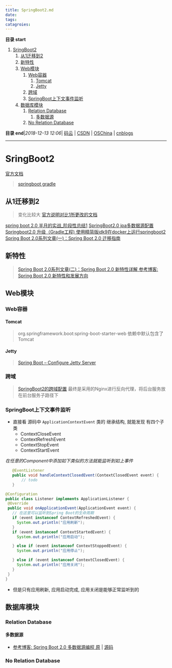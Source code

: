 ```yaml
---
title: SpringBoot2.md
date: 
tags: 
catagroies: 
---
```


**目录 start**
 
1. [SringBoot2](#sringboot2)
    1. [从1迁移到2](#从1迁移到2)
    1. [新特性](#新特性)
    1. [Web模块](#web模块)
        1. [Web容器](#web容器)
            1. [Tomcat](#tomcat)
            1. [Jetty](#jetty)
        1. [跨域](#跨域)
        1. [SpringBoot上下文事件监听](#springboot上下文事件监听)
    1. [数据库模块](#数据库模块)
        1. [Relation Database](#relation-database)
            1. [多数据源](#多数据源)
        1. [No Relation Database](#no-relation-database)

**目录 end**|_2018-12-13 12:06_| [码云](https://gitee.com/gin9) | [CSDN](http://blog.csdn.net/kcp606) | [OSChina](https://my.oschina.net/kcp1104) | [cnblogs](http://www.cnblogs.com/kuangcp)
****************************************
# SringBoot2
[官方文档](https://docs.spring.io/spring-boot/docs/2.0.3.RELEASE/reference/htmlsingle/)
> [springboot gradle ](https://docs.spring.io/spring-boot/docs/2.0.3.RELEASE/gradle-plugin/reference/html/)

## 从1迁移到2
> 变化比较大 [官方说明对比1所更改的文档](https://github.com/spring-projects/spring-boot/wiki/Spring-Boot-2.0-Migration-Guide)

[spring boot 2.0 半月的实战_阶段性总结1](https://blog.csdn.net/freexyxyz/article/details/79003438)
[SpringBoot2.0 jpa多数据源配置 ](https://blog.csdn.net/tianyaleixiaowu/article/details/78905149)
[Springboot2.0 升级（Gradle工程) ](https://my.oschina.net/tangdu/blog/1625336)
[使用精简版jdk9在docker上运行springboot2 ](https://my.oschina.net/go4it/blog/1623004)
[ Spring Boot 2.0系列文章(一)：Spring Boot 2.0 迁移指南 ](http://www.54tianzhisheng.cn/2018/03/06/SpringBoot2-Migration-Guide/)

## 新特性
> [Spring Boot 2.0系列文章(二)：Spring Boot 2.0 新特性详解 ](http://www.54tianzhisheng.cn/2018/03/06/SpringBoot2-new-features/)
> [参考博客: Spring Boot 2.0 新特性和发展方向 ](https://mp.weixin.qq.com/s/EWmuzsgHueHcSB0WH-3AQw)

## Web模块
### Web容器
#### Tomcat 
> org.springframework.boot:spring-boot-starter-web 依赖中默认包含了Tomcat

#### Jetty
> [Spring Boot – Configure Jetty Server](https://howtodoinjava.com/spring/spring-boot/configure-jetty-server/)

### 跨域
> [SpringBoot2的跨域配置](https://blog.csdn.net/kcp606/article/details/80036420)
> 最终是采用的Nginx进行反向代理，将后台服务放在前台服务子路径下

### SpringBoot上下文事件监听

- 直接看 源码中 `ApplicationContextEvent` 类的 继承结构, 就能发现 有四个子类
    - ContextCloseEvent 
    - ContextRefreshEvent
    - ContextStopEvent
    - ContextStartEvent
 
 _在任意的Component中添加如下类似的方法就能监听到如上事件_
 ```java
    @EventListener
    public void handleContextClosedEvent(ContextClosedEvent event) {
        // todo 
    }
 ```
 ```java
 @Configuration
public class Listener implements ApplicationListener {
  @Override
  public void onApplicationEvent(ApplicationEvent event) {
    // 在这里可以监听到Spring Boot的生命周期
    if (event instanceof ContextRefreshedEvent) {
      System.out.println("应用刷新");
    }
    if (event instanceof ContextStartedEvent) {
      System.out.println("应用启动");

    } else if (event instanceof ContextStoppedEvent) {
      System.out.println("应用停止");

    } else if (event instanceof ContextClosedEvent) {
      System.out.println("应用关闭");
    }
  }
}
 ```


- 但是只有应用刷新, 应用启动完成, 应用关闭是能够正常监听到的

## 数据库模块



### Relation Database

#### 多数据源
- [参考博客: Spring Boot 2.0 多数据源编程 原](https://my.oschina.net/chinesedragon/blog/1647846) | [源码](https://gitee.com/shupengluo/SpringBoot2.0-MultiDataSource)

### No Relation Database
